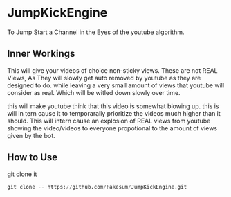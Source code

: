 # JumpKickEngine

To Jump Start a Channel in the Eyes of the youtube algorithm.

## Inner Workings
This will give your videos of choice non-sticky views. These are not REAL Views, As They will slowly get auto removed 
by youtube as they are designed to do. while leaving a very small amount of views that youtube will consider as real.
Which will be witled down slowly over time.

this will make youtube think that this video is somewhat blowing up. this is will in tern cause it to temporaraily
prioritize the videos much higher than it should. This will intern cause an explosion of REAL views from youtube
showing the video/videos to everyone propotional to the amount of views given by the bot.

## How to Use

git clone it
```python
git clone -- https://github.com/Fakesum/JumpKickEngine.git
```

